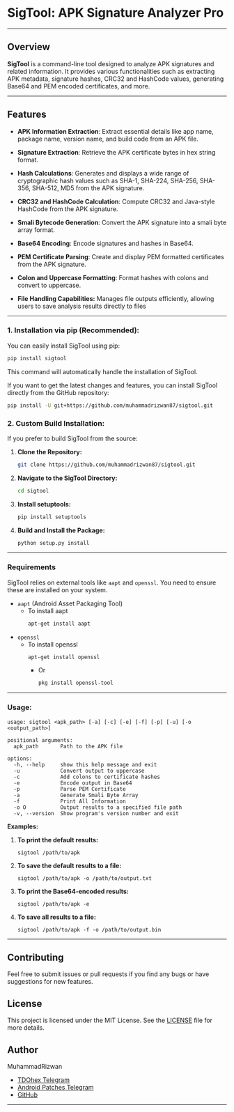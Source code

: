 # SigTool: APK Signature Analyzer Pro

---

## Overview
**SigTool** is a command-line tool designed to analyze APK signatures and related information. It provides various functionalities such as extracting APK metadata, signature hashes, CRC32 and HashCode values, generating Base64 and PEM encoded certificates, and more.

---

## Features
- **APK Information Extraction**: Extract essential details like app name, package name, version name, and build code from an APK file.

- **Signature Extraction**: Retrieve the APK certificate bytes in hex string format.

- **Hash Calculations**: Generates and displays a wide range of cryptographic hash values such as SHA-1, SHA-224, SHA-256, SHA-356, SHA-512, MD5 from the APK signature.

- **CRC32 and HashCode Calculation**: Compute CRC32 and Java-style HashCode from the APK signature.

- **Smali Bytecode Generation**: Convert the APK signature into a smali byte array format.

- **Base64 Encoding**: Encode signatures and hashes in Base64.

- **PEM Certificate Parsing**: Create and display PEM formatted certificates from the APK signature.

- **Colon and Uppercase Formatting**: Format hashes with colons and convert to uppercase.

- **File Handling Capabilities:** Manages file outputs efficiently, allowing users to save analysis results directly to files

---

### **1. Installation via pip (Recommended):**

You can easily install SigTool using pip:

```bash
pip install sigtool
```
This command will automatically handle the installation of SigTool.

If you want to get the latest changes and features, you can install SigTool directly from the GitHub repository:
```bash
pip install -U git+https://github.com/muhammadrizwan87/sigtool.git
```

### **2. Custom Build Installation:**

If you prefer to build SigTool from the source:

1. **Clone the Repository:**

   ```bash
   git clone https://github.com/muhammadrizwan87/sigtool.git
   ```

2. **Navigate to the SigTool Directory:**

   ```bash
   cd sigtool
   ```

3. **Install setuptools:**

   ```bash
   pip install setuptools
   ```

4. **Build and Install the Package:**

   ```bash
   python setup.py install
   ```

---

### Requirements

SigTool relies on external tools like `aapt` and `openssl`. You need to ensure these are installed on your system.

- `aapt` (Android Asset Packaging Tool)
  - To install aapt
    ```bash
    apt-get install aapt
    ```
- `openssl`
  - To install openssl
    ```bash
    apt-get install openssl
    ```
    - Or
      ```bash
      pkg install openssl-tool
      ```

---

### **Usage:**

```
usage: sigtool <apk_path> [-a] [-c] [-e] [-f] [-p] [-u] [-o <output_path>]

positional arguments:
  apk_path       Path to the APK file

options:
  -h, --help     show this help message and exit
  -u             Convert output to uppercase
  -c             Add colons to certificate hashes
  -e             Encode output in Base64
  -p             Parse PEM Certificate
  -a             Generate Smali Byte Array
  -f             Print All Information
  -o O           Output results to a specified file path
  -v, --version  Show program's version number and exit
```

**Examples:**

1. **To print the default results:**
   ```
   sigtool /path/to/apk
   ```

2. **To save the default results to a file:**
   ```
   sigtool /path/to/apk -o /path/to/output.txt
   ```

3. **To print the Base64-encoded results:**
   ```
   sigtool /path/to/apk -e
   ```

4. **To save all results to a file:**
   ```
   sigtool /path/to/apk -f -o /path/to/output.bin
   ```

---

## Contributing
Feel free to submit issues or pull requests if you find any bugs or have suggestions for new features.

## License
This project is licensed under the MIT License. See the [LICENSE](https://github.com/muhammadrizwan87/sigtool/blob/main/LICENSE) file for more details.

## Author
MuhammadRizwan
- [TDOhex Telegram](https://TDOhex.t.me)  
- [Android Patches Telegram](https://Android_Patches.t.me)  
- [GitHub](https://github.com/MuhammadRizwan87)

---